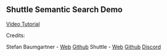 ## Shuttle Semantic Search Demo

[Video Tutorial](https://www.youtube.com/watch?v=YLWSeiDh2o0)

Credits:

Stefan Baumgartner - [Web](https://fettblog.eu/about/) [Github](https://github.com/ddprrt)
Shuttle - [Web](https://shuttle.rs) [Github](https://github.com/shuttle-hq/shuttle) [Discord](https://discord.gg/shuttle)
